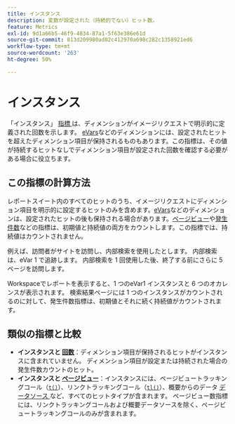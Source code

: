 ```yaml
---
title: インスタンス
description: 変数が設定された（持続的でない）ヒット数。
feature: Metrics
exl-id: 9d1a66b5-46f9-4834-87a1-5f63e386e61d
source-git-commit: 813d209980ad02c412970a698c282c1358921ed6
workflow-type: tm+mt
source-wordcount: '263'
ht-degree: 50%

---
```


# インスタンス

「インスタンス」 [ 指標 ](overview.md) は、ディメンションがイメージリクエストで明示的に定義された回数を示します。 [eVars](../dimensions/evar.md)などのディメンションには、設定されたヒットを超えたディメンション項目が保持されるものもあります。この指標は、その値が持続するヒットなしでディメンション項目が設定された回数を確認する必要がある場合に役立ちます。

## この指標の計算方法

レポートスイート内のすべてのヒットのうち、イメージリクエストにディメンション項目を明示的に設定するヒットのみを含めます。[eVars](../dimensions/evar.md)などのディメンションは、設定されたヒットの後も保持される場合があります。[ページビュー](page-views.md)や[発生件数](occurrences.md)などの指標は、初期値と持続値の両方をカウントします。この指標では、持続値はカウントされません。

例えば、訪問者がサイトを訪問し、内部検索を使用したとします。 内部検索は、eVar 1 で追跡します。 内部検索を 1 回使用した後、終了する前にさらに 5 ページを訪問します。

Workspaceでレポートを表示すると、1 つのeVar1 インスタンスと 6 つのオカレンスが表示されます。 検索結果ページには 1 つのインスタンスがカウントされるのに対して、発生件数指標は、初期値とそれに続く持続値がカウントされます。

## 類似の指標と比較

* **インスタンスと [ 回数](occurrences.md)**：ディメンション項目が保持されるヒットがインスタンスに含まれていません。 ディメンション項目が設定または持続された場合の発生件数カウントのヒット。
* **インスタンスと [ ページビュー](page-views.md)**：インスタンスには、ページビュートラッキングコール（[`t()`](/help/implement/vars/functions/t-method.md)）、リンクトラッキングコール（[`tl()`](/help/implement/vars/functions/tl-method.md)）、概要からのデータ [ データソース ](/help/import/data-sources/overview.md) など、すべてのヒットタイプが含まれます。 ページビュー数指標には、リンクトラッキングコールおよび概要データソースを除く、ページビュートラッキングコールのみが含まれます。
